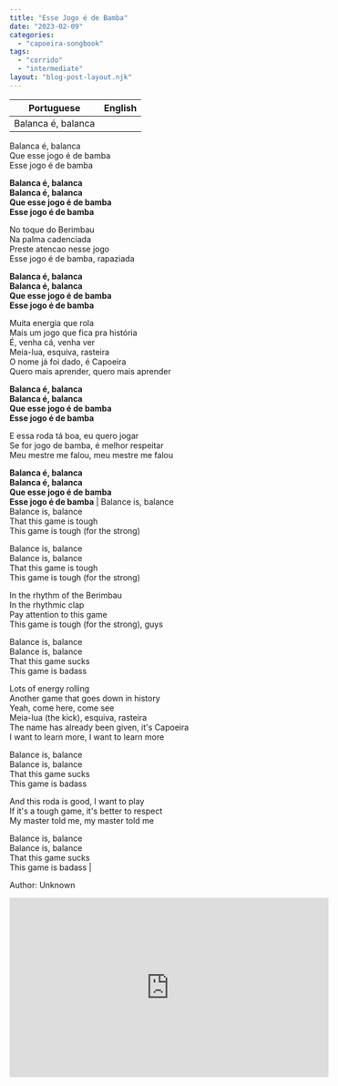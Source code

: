 ```yaml
---
title: "Esse Jogo é de Bamba"
date: "2023-02-09"
categories: 
  - "capoeira-songbook"
tags: 
  - "corrido"
  - "intermediate"
layout: "blog-post-layout.njk"
---
```


| Portuguese | English |
| --- | --- |
| Balanca é, balanca  
Balanca é, balanca  
Que esse jogo é de bamba  
Esse jogo é de bamba  
  
**Balanca é, balanca  
Balanca é, balanca  
Que esse jogo é de bamba  
Esse jogo é de bamba**  
  
No toque do Berimbau  
Na palma cadenciada  
Preste atencao nesse jogo  
Esse jogo é de bamba, rapaziada  
  
**Balanca é, balanca  
Balanca é, balanca  
Que esse jogo é de bamba  
Esse jogo é de bamba**  
  
Muita energia que rola  
Mais um jogo que fica pra história  
É, venha cá, venha ver  
Meia-lua, esquiva, rasteira  
O nome já foi dado, é Capoeira  
Quero mais aprender, quero mais aprender  
  
**Balanca é, balanca  
Balanca é, balanca  
Que esse jogo é de bamba  
Esse jogo é de bamba**  
  
E essa roda tá boa, eu quero jogar  
Se for jogo de bamba, é melhor respeitar  
Meu mestre me falou, meu mestre me falou  
  
**Balanca é, balanca  
Balanca é, balanca  
Que esse jogo é de bamba  
Esse jogo é de bamba** | Balance is, balance  
Balance is, balance  
That this game is tough  
This game is tough (for the strong)  
  
Balance is, balance  
Balance is, balance  
That this game is tough  
This game is tough (for the strong)  
  
In the rhythm of the Berimbau  
In the rhythmic clap  
Pay attention to this game  
This game is tough (for the strong), guys  
  
Balance is, balance  
Balance is, balance  
That this game sucks  
This game is badass  
  
Lots of energy rolling  
Another game that goes down in history  
Yeah, come here, come see  
Meia-lua (the kick), esquiva, rasteira  
The name has already been given, it's Capoeira  
I want to learn more, I want to learn more  
  
Balance is, balance  
Balance is, balance  
That this game sucks  
This game is badass  
  
And this roda is good, I want to play  
If it's a tough game, it's better to respect  
My master told me, my master told me  
  
Balance is, balance  
Balance is, balance  
That this game sucks  
This game is badass |

<figcaption>

Author: Unknown

</figcaption>

<iframe width="560" height="315" src="https://www.youtube.com/embed/YZ2fivFA73M" title="YouTube video player" frameborder="0" allow="accelerometer; autoplay; clipboard-write; encrypted-media; gyroscope; picture-in-picture" allowfullscreen></iframe>
